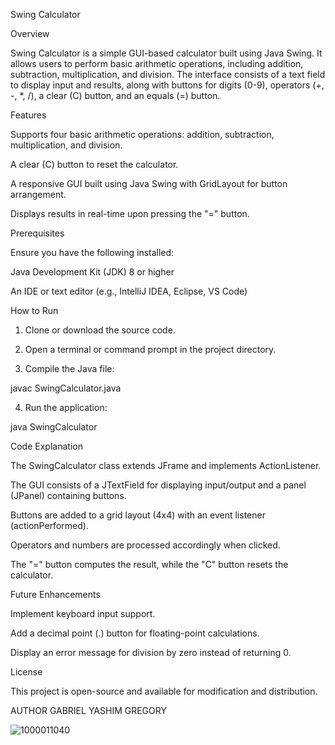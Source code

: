 Swing Calculator

Overview

Swing Calculator is a simple GUI-based calculator built using Java Swing. It allows users to perform basic arithmetic operations, including addition, subtraction, multiplication, and division. The interface consists of a text field to display input and results, along with buttons for digits (0-9), operators (+, -, *, /), a clear (C) button, and an equals (=) button.

Features

Supports four basic arithmetic operations: addition, subtraction, multiplication, and division.

A clear (C) button to reset the calculator.

A responsive GUI built using Java Swing with GridLayout for button arrangement.

Displays results in real-time upon pressing the "=" button.


Prerequisites

Ensure you have the following installed:

Java Development Kit (JDK) 8 or higher

An IDE or text editor (e.g., IntelliJ IDEA, Eclipse, VS Code)


How to Run

1. Clone or download the source code.


2. Open a terminal or command prompt in the project directory.


3. Compile the Java file:

javac SwingCalculator.java


4. Run the application:

java SwingCalculator



Code Explanation

The SwingCalculator class extends JFrame and implements ActionListener.

The GUI consists of a JTextField for displaying input/output and a panel (JPanel) containing buttons.

Buttons are added to a grid layout (4x4) with an event listener (actionPerformed).

Operators and numbers are processed accordingly when clicked.

The "=" button computes the result, while the "C" button resets the calculator.


Future Enhancements

Implement keyboard input support.

Add a decimal point (.) button for floating-point calculations.

Display an error message for division by zero instead of returning 0.


License

This project is open-source and available for modification and distribution.

AUTHOR
GABRIEL YASHIM GREGORY 




![1000011040](https://github.com/user-attachments/assets/40142b5f-04a6-49c8-933b-9793cc4264d7)
